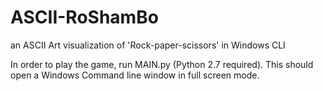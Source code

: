 # ASCII-RoShamBo
an ASCII Art visualization of 'Rock-paper-scissors' in Windows CLI

In order to play the game, run MAIN.py (Python 2.7 required). This should open a Windows Command line window in full screen mode.
